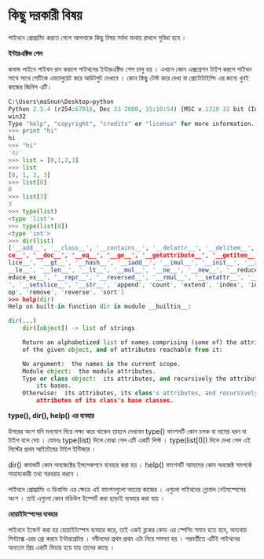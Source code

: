 # কিছু দরকারী বিষয়

পাইথনে প্রোগ্রামিং করতে গেলে আপনাকে কিছু বিষয় সর্বদা মাথায় রাখলে সুবিধা হবে ।

**ইন্টারএক্টিভ শেল**

কমান্ড লাইনে পাইথন রান করালে পাইথনের ইন্টারএক্টিভ শেল চালু হয় । এখানে কোন এক্সপ্রেশন টাইপ করলে পাইথন সাথে সাথে সেটিকে এভ্যালুয়েট করে আউটপুট দেখাবে । কোন কিছু টেস্ট করে দেখা বা প্রোটোটাইপিং এর জন্যে খুবই কাজের জিনিস এটি।

```python
C:\Users\maSnun\Desktop>python
Python 2.5.4 (r254:67916, Dec 23 2008, 15:10:54) [MSC v.1310 32 bit (Intel)] on
win32
Type "help", "copyright", "credits" or "license" for more information.
>>> print "hi"
hi
>>> "hi"
'hi'
>>> list = [0,1,2,3]
>>> list
[0, 1, 2, 3]
>>> list[0]
0
>>> list[3]
3
>>> type(list)
<type 'list'>
>>> type(list[0])
<type 'int'>
>>> dir(list)
['__add__', '__class__', '__contains__', '__delattr__', '__delitem__', '__delsli
ce__', '__doc__', '__eq__', '__ge__', '__getattribute__', '__getitem__', '__gets
lice__', '__gt__', '__hash__', '__iadd__', '__imul__', '__init__', '__iter__', '
__le__', '__len__', '__lt__', '__mul__', '__ne__', '__new__', '__reduce__', '__r
educe_ex__', '__repr__', '__reversed__', '__rmul__', '__setattr__', '__setitem__
', '__setslice__', '__str__', 'append', 'count', 'extend', 'index', 'insert', 'p
op', 'remove', 'reverse', 'sort']
>>> help(dir)
Help on built-in function dir in module __builtin__:

dir(...)
    dir([object]) -> list of strings

    Return an alphabetized list of names comprising (some of) the attributes
    of the given object, and of attributes reachable from it:

    No argument:  the names in the current scope.
    Module object:  the module attributes.
    Type or class object:  its attributes, and recursively the attributes of
        its bases.
    Otherwise:  its attributes, its class's attributes, and recursively the
        attributes of its class's base classes.
```

**type(), dir(), help() এর ব্যবহার**

উপরের অংশ যদি মনযোগ দিয়ে লক্ষ্য করে থাকেন তাহলে দেখবেন type() ফাংশনটি কোন চলক বা নামের ধরন বা টাইপ বলে দেয় । যেমনঃ type(list) দিলে বোঝা গেল এটি একটি লিস্ট । type(list[0]) দিলে দেখা গেল এই লিস্টের প্রথম আইটেমের টাইপ ইন্টিজার ।

dir() কমান্ডটি কোন অবজেক্টের ইন্সপেকশনে ব্যবহার করা হয় । help() ফাংশনটি আমাদের কোন অবজেক্ট সমপর্কে সাহায্যকারী তথ্য সরবরাহ করবে ।

পাইথনে প্রোগ্রামিং ও ডিবাগিং এর ক্ষেত্রে এই ফাংশনগুলো অত্যন্ত কাজের । এগুলো পাইথনের গ্লোবাল নেইমস্পেসের অংশ । তাই এগুলো কোন মডিউল ইম্পোর্ট করা ছাড়াই ব্যবহার করা যায় ।

**হোয়াইটস্পেসের ব্যবহার**

পাইথনে ইন্ডেন্ট করা হয় হোয়াইটস্পেস ব্যবহার করে, তাই একই ব্লকের কোড এর স্পেসিং সমান হতে হবে, অন্যথায় সিন্ট্যাক্স এরর থ্রো করবে ইন্টারপ্রেটার । নবীনদের প্রথম প্রথম এটা নিয়ে সমস্যা হয় । পরবর্তীতে এটিই পাইথনের অন্যতম প্রিয় একটি ফিচার হয়ে যায় তাদের কাছে ।
